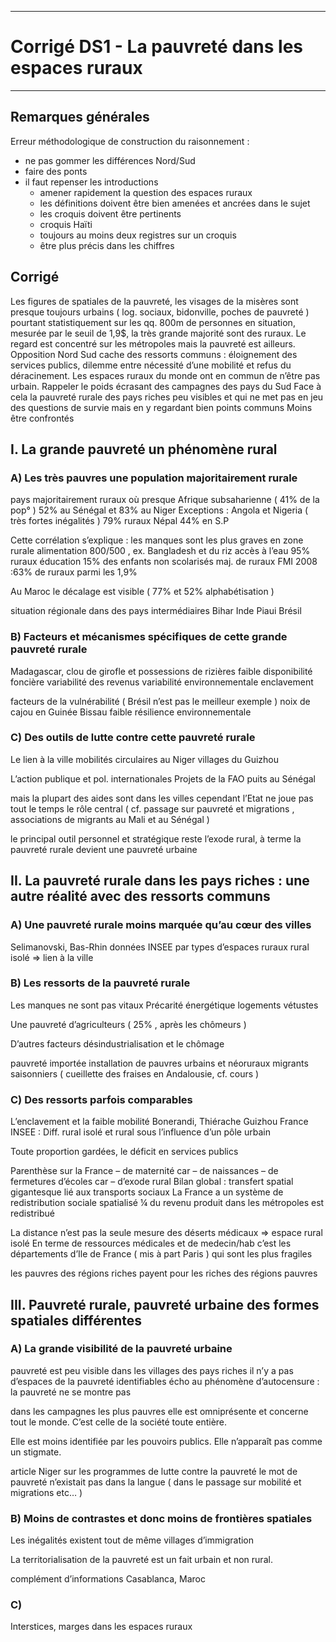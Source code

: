 ***
# Corrigé DS1 - La pauvreté dans les espaces ruraux 
***
## Remarques générales 

Erreur méthodologique de construction du raisonnement :
- ne pas gommer les différences Nord/Sud 
- faire des ponts 
- il faut repenser les introductions 
	- amener rapidement la question des espaces ruraux 
	- les définitions doivent être bien amenées et ancrées dans le sujet 
	- les croquis doivent être pertinents 
	- croquis Haïti 
	- toujours au moins deux registres sur un croquis 
	- être plus précis dans les chiffres 

## Corrigé 

Les figures de spatiales de la pauvreté, les visages de la misères sont presque toujours urbains ( log. sociaux, bidonville, poches de pauvreté ) pourtant statistiquement sur les qq. 800m de personnes en situation, mesurée par le seuil de 1,9$, la très grande majorité sont des ruraux. Le regard est concentré sur les métropoles mais la pauvreté est ailleurs. Opposition Nord Sud cache des ressorts communs : éloignement des services publics, dilemme entre nécessité d’une mobilité et refus du déracinement. Les espaces ruraux du monde ont en commun de n’être pas urbain.
Rappeler le poids écrasant des campagnes des pays du Sud
Face à cela la pauvreté rurale des pays riches peu visibles et qui ne met pas en jeu des questions de survie mais en y regardant bien points communs 
Moins être confrontés 

## I. La grande pauvreté un phénomène rural 

### A) Les très pauvres une population majoritairement rurale 

pays majoritairement ruraux où presque
Afrique subsaharienne ( 41% de la pop° )
52% au Sénégal et 83% au Niger 
Exceptions : Angola et Nigeria ( très fortes inégalités )
79% ruraux Népal 44% en S.P

Cette corrélation s’explique : les manques sont les plus graves en zone rurale 
alimentation 800/500 , ex. Bangladesh et du riz 
accès à l’eau 95% ruraux 
éducation 15% des enfants non scolarisés maj. de ruraux 
FMI 2008 :63% de ruraux parmi les 1,9%

Au Maroc le décalage est visible ( 77% et 52% alphabétisation )

situation régionale dans des pays intermédiaires 
Bihar Inde
Piaui Brésil 

### B) Facteurs et mécanismes spécifiques de cette grande pauvreté rurale 

Madagascar, clou de girofle et possessions de rizières 
faible disponibilité foncière 
variabilité des revenus
variabilité environnementale 
enclavement 

facteurs de la vulnérabilité 
( Brésil n’est pas le meilleur exemple )
noix de cajou en Guinée Bissau 
faible résilience environnementale 

### C) Des outils de lutte contre cette pauvreté rurale 

Le lien à la ville 
mobilités circulaires au Niger 
villages du Guizhou 

L’action publique et pol. internationales 
Projets de la FAO 
puits au Sénégal 

mais la plupart des aides sont dans les villes 
cependant l’Etat ne joue pas tout le temps le rôle central 
( cf. passage sur pauvreté et migrations , associations de migrants au Mali et au Sénégal )

le principal outil personnel et stratégique reste l’exode rural, à terme la pauvreté rurale devient une pauvreté urbaine 

## II. La pauvreté rurale dans les pays riches : une autre réalité avec des ressorts communs

### A) Une pauvreté rurale moins marquée qu’au cœur des villes 

Selimanovski, Bas-Rhin 
données INSEE par types d’espaces ruraux 
rural isolé ⇒ lien à la ville

### B) Les ressorts de la pauvreté rurale 

Les manques ne sont pas vitaux 
Précarité énergétique
logements vétustes

Une pauvreté d’agriculteurs ( 25% , après les chômeurs )

D’autres facteurs 
désindustrialisation et le chômage 

pauvreté importée 
installation de pauvres urbains et néoruraux 
migrants saisonniers ( cueillette des fraises en Andalousie, cf. cours ) 

### C) Des ressorts parfois comparables 

L’enclavement et la faible mobilité 
Bonerandi, Thiérache 
Guizhou 
France INSEE : Diff. rural isolé et rural sous l’influence d’un pôle urbain 

Toute proportion gardées, le déficit en services publics 


Parenthèse sur la France 
– de maternité car – de naissances 
– de fermetures d’écoles car – d’exode rural 
Bilan global : 
transfert spatial gigantesque lié aux transports sociaux 
La France a un système de redistribution sociale spatialisé 
¼ du revenu produit dans les métropoles est redistribué 

La distance n’est pas la seule mesure des déserts médicaux ⇒ espace rural isolé 
En terme de ressources médicales et de medecin/hab c’est les départements d’Ile de France ( mis à part Paris ) qui sont les plus fragiles 

les pauvres des régions riches payent pour les riches des régions pauvres 

## III. Pauvreté rurale, pauvreté urbaine des formes spatiales différentes 

### A) La grande visibilité de la pauvreté urbaine 

pauvreté est peu visible dans les villages des pays riches 
il n’y a pas d’espaces de la pauvreté identifiables 
écho au phénomène d’autocensure : la pauvreté ne se montre pas 

dans les campagnes les plus pauvres elle est omniprésente et concerne tout le monde. C’est celle de la société toute entière.

Elle est moins identifiée par les pouvoirs publics. Elle n’apparaît pas comme un stigmate.

article Niger sur les programmes de lutte contre la pauvreté 
le mot de pauvreté n’existait pas dans la langue ( dans le passage sur mobilité et migrations etc… ) 



### B) Moins de contrastes et donc moins de frontières spatiales 

Les inégalités existent tout de même 
villages d’immigration 

La territorialisation de la pauvreté est un fait urbain et non rural.

complément d’informations Casablanca, Maroc 

### C) 

Interstices, marges dans les espaces ruraux 
